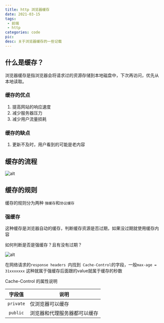 ```yaml
---
title: http 浏览器缓存
date: 2021-03-15
tags:
 - 前端
 - http
categories: code
pic: 
desc: 关于浏览器缓存的一些记载
---
```


## 什么是缓存？

浏览器缓存是指浏览器会将请求过的资源存储到本地磁盘中，下次再访问，优先从本地读取。

### 缓存的优点
1. 提高网站的响应速度
2. 减少服务器压力
3. 减少用户流量损耗

### 缓存的缺点
1. 更新不及时，用户看到的可能是老内容


## 缓存的流程

![alt](https://p3-juejin.byteimg.com/tos-cn-i-k3u1fbpfcp/5b354e0a8cb2450aba81bc12e03d774e~tplv-k3u1fbpfcp-zoom-1.image?imageslim)


## 缓存的规则

缓存的规则分为两种 `强缓存`和`协议缓存`

### 强缓存

这种缓存是浏览器自动的缓存，判断缓存资源是否过期，如果没过期就使用缓存内容

如何判断是否是强缓存？且有没有过期？

![alt](https://p3-juejin.byteimg.com/tos-cn-i-k3u1fbpfcp/2fef124c55304637bbf89591ea947131~tplv-k3u1fbpfcp-zoom-1.image)


在网络请求的`response headers `内找到` Cache-Control`的字段，一般`max-age = 31xxxxxxx` 这种就属于强缓存后面跟的value就属于缓存的秒数

Cache-Control  的属性说明

|   字段值   |  说明   |
| :----------: | ------------------------ |
|  `private`   | 仅浏览器可以缓存 |
|  `public`   | 浏览器和代理服务器都可以缓存 |



